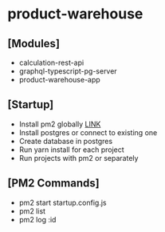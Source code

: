 # product-warehouse

## [Modules]

- calculation-rest-api
- graphql-typescript-pg-server
- product-warehouse-app

## [Startup]

- Install pm2 globally [LINK](https://pm2.keymetrics.io/)
- Install postgres or connect to existing one
- Create database in postgres
- Run yarn install for each project
- Run projects with pm2 or separately

## [PM2 Commands]

- pm2 start startup.config.js
- pm2 list
- pm2 log :id
